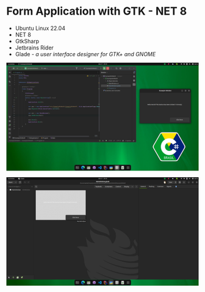 # Form Application with GTK - NET 8 

- Ubuntu Linux 22.04
- NET 8 
- GtkSharp
- Jetbrains Rider
- Glade - _a user interface designer for GTK+ and GNOME_

![](images/image001.png)

![](images/image002.png)
